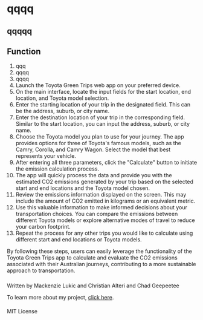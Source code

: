 # qqqq 
## qqqqq

## Function
1. qqq
2. qqqq
3. qqqq
1. Launch the Toyota Green Trips web app on your preferred device.
2. On the main interface, locate the input fields for the start location, end location, and Toyota model selection.
3. Enter the starting location of your trip in the designated field. This can be the address, suburb, or city name.
4. Enter the destination location of your trip in the corresponding field. Similar to the start location, you can input the address, suburb, or city name.
5. Choose the Toyota model you plan to use for your journey. The app provides options for three of Toyota's famous models, such as the Camry, Corolla, and Camry Wagon. Select the model that best represents your vehicle.
6. After entering all three parameters, click the "Calculate" button to initiate the emission calculation process.
7. The app will quickly process the data and provide you with the estimated CO2 emissions generated by your trip based on the selected start and end locations and the Toyota model chosen.
8. Review the emissions information displayed on the screen. This may include the amount of CO2 emitted in kilograms or an equivalent metric.
9. Use this valuable information to make informed decisions about your transportation choices. You can compare the emissions between different Toyota models or explore alternative modes of travel to reduce your carbon footprint.
10. Repeat the process for any other trips you would like to calculate using different start and end locations or Toyota models.

By following these steps, users can easily leverage the functionality of the Toyota Green Trips app to calculate and evaluate the CO2 emissions associated with their Australian journeys, contributing to a more sustainable approach to transportation.

###

Written by Mackenzie Lukic and Christian Alteri and Chad Geepeetee

To learn more about my project, [click here](http://www.example.com).

####

MIT License
